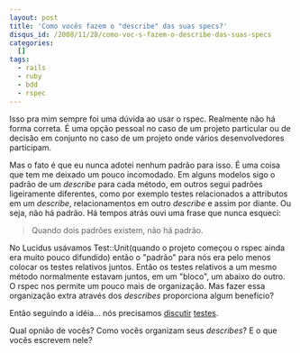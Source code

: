 ```yaml
--- 
layout: post
title: 'Como vocês fazem o "describe" das suas specs?'
disqus_id: /2008/11/28/como-voc-s-fazem-o-describe-das-suas-specs
categories: 
  []
tags:
  - rails
  - ruby
  - bdd
  - rspec
---
```



Isso pra mim sempre foi uma dúvida ao usar o rspec. Realmente não há forma correta. É uma opção pessoal no caso de um projeto particular ou de decisão em conjunto no caso de um projeto onde vários desenvolvedores participam.

Mas o fato é que eu nunca adotei nenhum padrão para isso. É uma coisa que tem me deixado um pouco incomodado. Em alguns modelos sigo o padrão de um _describe_ para cada método, em outros segui padrões ligeiramente diferentes, como por exemplo testes relacionados a attributos em um _describe_, relacionamentos em outro _describe_ e assim por diante. Ou seja, não há padrão. Há tempos atrás ouvi uma frase que nunca esqueci: 

> Quando dois padrões existem, não há padrão.

No Lucidus usávamos Test::Unit(quando o projeto começou o rspec ainda era muito pouco difundido) então o "padrão" para nós era pelo menos colocar os testes relativos juntos. Então os testes relativos a um mesmo método normalmente estavam juntos, em um "bloco", um abaixo do outro. O rspec nos permite um pouco mais de organização. Mas fazer essa organização extra através dos _describes_ proporciona algum benefício?

Então seguindo a idéia... nós precisamos [discutir][teste1] [testes][teste2].

Qual opnião de vocês? Como vocês organizam seus _describes_? E o que vocês escrevem nele?

[teste1]: http://blog.improveit.com.br/articles/2008/10/26/como-testar-parte-1-models
[teste2]: http://blog.improveit.com.br/articles/2008/11/16/como-testar-parte-2-mocks


